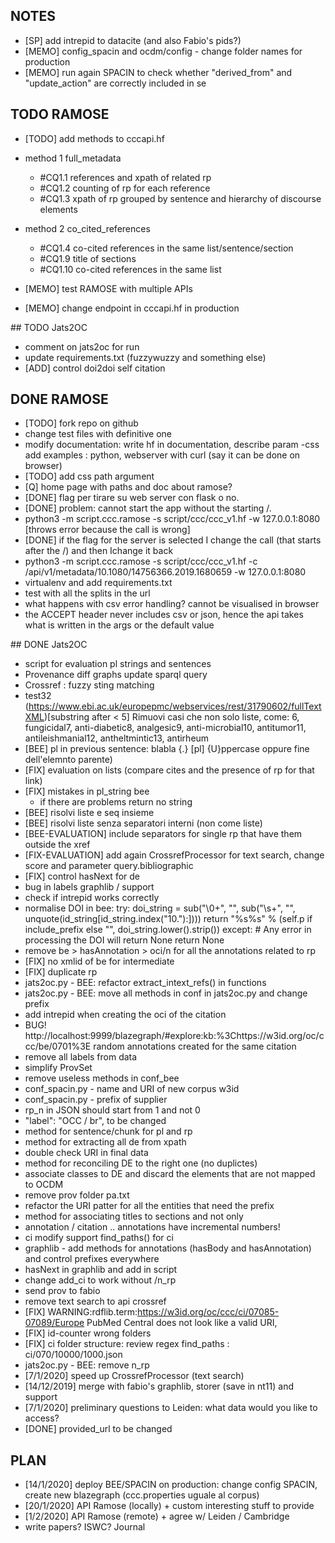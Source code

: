 ## NOTES

 * [SP] add intrepid to datacite (and also Fabio's pids?)
 * [MEMO] config_spacin and ocdm/config - change folder names for production
 * [MEMO] run again SPACIN to check whether "derived_from" and "update_action" are correctly included in se
 
## TODO RAMOSE

 * [TODO] add methods to cccapi.hf
  * method 1 full_metadata
    * #CQ1.1 references and xpath of related rp
    * #CQ1.2 counting of rp for each reference
    * #CQ1.3 xpath of rp grouped by sentence and hierarchy of discourse elements
  * method 2 co_cited_references
    * #CQ1.4 co-cited references in the same list/sentence/section
    * #CQ1.9 title of sections
    * #CQ1.10 co-cited references in the same list

 * [MEMO] test RAMOSE with multiple APIs
 * [MEMO] change endpoint in cccapi.hf in production

## TODO Jats2OC

 * comment on jats2oc for run
 * update requirements.txt (fuzzywuzzy and something else)
 * [ADD] control doi2doi self citation


## DONE RAMOSE

 * [TODO] fork repo on github
 * change test files with definitive one
 * modify documentation: write hf in documentation, describe param -css add examples : python, webserver with curl (say it can be done on browser)
 * [TODO] add css path argument
 * [Q] home page with paths and doc about ramose?
 * [DONE] flag per tirare su web server con flask o no.
 * [DONE] problem: cannot start the app without the starting /.  
  * python3 -m script.ccc.ramose -s script/ccc/ccc_v1.hf -w 127.0.0.1:8080 [throws error because the call is wrong]
 * [DONE] if the flag for the server is selected I change the call (that starts after the /) and then Ichange it back
  * python3 -m script.ccc.ramose -s script/ccc/ccc_v1.hf -c /api/v1/metadata/10.1080/14756366.2019.1680659 -w 127.0.0.1:8080
 * virtualenv and add requirements.txt
 * test with all the splits in the url
 * what happens with csv error handling? cannot be visualised in browser
 * the ACCEPT header never includes csv or json, hence the api takes what is written in the args or the default value

## DONE Jats2OC

 * script for evaluation pl strings and sentences
 * Provenance diff graphs update sparql query
 * Crossref : fuzzy sting matching
 * test32 (https://www.ebi.ac.uk/europepmc/webservices/rest/31790602/fullTextXML)[substring after < 5] Rimuovi casi che non solo liste, come: 6, fungicidal7, anti-diabetic8, analgesic9, anti-microbial10, antitumor11, antileishmanial12, antheltmintic13, antirheum
 * [BEE] pl in previous sentence: blabla {.} [pl] {U}ppercase oppure fine dell'elemnto parente)
 * [FIX] evaluation on lists (compare cites and the presence of rp for that link)
 * [FIX] mistakes in pl_string bee
   * if there are problems return no string
 * [BEE] risolvi liste e seq insieme
 * [BEE] risolvi liste senza separatori interni (non come liste)
 * [BEE-EVALUATION] include separators for single rp that have them outside the xref
 * [FIX-EVALUATION] add again CrossrefProcessor for text search, change score and parameter query.bibliographic
 * [FIX] control hasNext for de
 * bug in labels graphlib / support
 * check if intrepid works correctly
 * normalise DOI in bee:
  try:
      doi_string = sub("\0+", "", sub("\s+", "", unquote(id_string[id_string.index("10."):])))
      return "%s%s" % (self.p if include_prefix else "", doi_string.lower().strip())
  except:  # Any error in processing the DOI will return None
      return None
 * remove be > hasAnnotation > oci/n for all the annotations related to rp
 * [FIX] no xmlid of be for intermediate
 * [FIX] duplicate rp
 * jats2oc.py - BEE: refactor extract_intext_refs() in functions
 * jats2oc.py - BEE: move all methods in conf in jats2oc.py and change prefix
 * add intrepid when creating the oci of the citation
 * BUG! http://localhost:9999/blazegraph/#explore:kb:%3Chttps://w3id.org/oc/ccc/be/0701%3E random annotations created for the same citation
 * remove all labels from data
 * simplify ProvSet
 * remove useless methods in conf_bee
 * conf_spacin.py - name and URI of new corpus w3id
 * conf_spacin.py - prefix of supplier
 * rp_n in JSON should start from 1 and not 0
 * "label": "OCC / br", to be changed
 * method for sentence/chunk for pl and rp
 * method for extracting all de from xpath
 * double check URI in final data
 * method for reconciling DE to the right one (no duplictes)
 * associate classes to DE and discard the elements that are not mapped to OCDM
 * remove prov folder pa.txt
 * refactor the URI patter for all the entities that need the prefix
 * method for associating titles to sections and not only  
 * annotation / citation .. annotations have incremental numbers!
 * ci modify support find_paths() for ci
 * graphlib - add methods for annotations (hasBody and hasAnnotation) and control prefixes everywhere
 * hasNext in graphlib and add in script
 * change add_ci to work without /n_rp
 * send prov to fabio
 * remove text search to api crossref
 * [FIX] WARNING:rdflib.term:https://w3id.org/oc/ccc/ci/07085-07089/Europe PubMed Central does not look like a valid URI,
 * [FIX] id-counter wrong folders
 * [FIX] ci folder structure: review regex find_paths : ci/070/10000/1000.json
 * jats2oc.py - BEE: remove n_rp
 * [7/1/2020] speed up CrossrefProcessor (text search)
 * [14/12/2019] merge with fabio's graphlib, storer (save in nt11) and support
 * [7/1/2020] preliminary questions to Leiden: what data would you like to access?
 * [DONE] provided_url to be changed

## PLAN

* [14/1/2020] deploy BEE/SPACIN on production: change config SPACIN, create new blazegraph (ccc.properties uguale al corpus)
* [20/1/2020] API Ramose (locally) + custom interesting stuff to provide
* [1/2/2020] API Ramose (remote) + agree w/ Leiden / Cambridge
* write papers? ISWC? Journal
